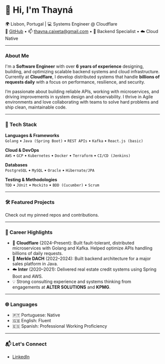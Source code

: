 # 👋 Hi, I'm Thayná

🌍 Lisbon, Portugal | 💻 Systems Engineer @ Cloudflare  
🔗 [GitHub](https://github.com/thaynaCaixeta) • 📫 thayna.caixeta@gmail.com • 🧠 Backend Specialist • ☁️ Cloud Native

---

### About Me

I'm a **Software Engineer** with over **6 years of experience** designing, building, and optimizing scalable backend systems and cloud infrastructure. Currently at **Cloudflare**, I develop distributed systems that handle **billions of requests daily** with a focus on performance, resilience, and security.

I’m passionate about building reliable APIs, working with microservices, and driving improvements in system design and observability. I thrive in Agile environments and love collaborating with teams to solve hard problems and ship clean, maintainable code.

---

### 🧰 Tech Stack

**Languages & Frameworks**  
`Golang` • `Java (Spring Boot)` • `REST APIs` • `Kafka` • `React.js (basic)`

**Cloud & DevOps**  
`AWS` • `GCP` • `Kubernetes` • `Docker` • `Terraform` • `CI/CD (Jenkins)`

**Databases**  
`PostgreSQL` • `MySQL` • `Oracle` • `Hibernate/JPA`

**Testing & Methodologies**  
`TDD` • `JUnit` • `Mockito` • `BDD (Cucumber)` • `Scrum`

---

### 🛠️ Featured Projects

 Check out my pinned repos and contributions.

---

### 💼 Career Highlights

- 🏢 **Cloudflare** (2024–Present): Built fault-tolerant, distributed microservices with Golang and Kafka. Helped optimize APIs handling billions of daily requests.
- 🧪 **Merkle DACH** (2022–2024): Built backend architecture for a major sales platform in Java.
- ☁️ **Inter** (2020–2021): Delivered real estate credit systems using Spring Boot and AWS.
- 💡 Strong consulting experience and systems thinking from engagements at **ALTER SOLUTIONS** and **KPMG**.

---

### 🌐 Languages

- 🇵🇹 Portuguese: Native
- 🇬🇧 English: Fluent
- 🇪🇸 Spanish: Professional Working Proficiency

---

### 📬 Let's Connect

- [LinkedIn](https://www.linkedin.com/in/thayna-caixeta)
